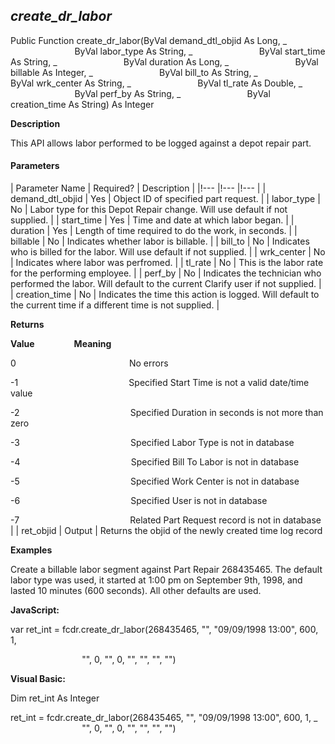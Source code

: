 _create_dr_labor_
-------------------

Public Function create_dr_labor(ByVal demand_dtl_objid As Long, _
                          ByVal labor_type As String, _
                          ByVal start_time As String, _
                          ByVal duration As Long, _
                          ByVal billable As Integer, _
                          ByVal bill_to As String, _
                          ByVal wrk_center As String, _
                          ByVal tl_rate As Double, _
                          ByVal perf_by As String, _
                          ByVal creation_time As String) As Integer

**Description**

This API allows labor performed to be logged against a depot repair part.

#### Parameters

| Parameter Name | Required? | Description |
|!--- |!--- |!--- |
| demand_dtl_objid | Yes | Object ID of specified part request. |
| labor_type | No | Labor type for this Depot Repair change. Will use default if not supplied. |
| start_time | Yes | Time and date at which labor began. |
| duration | Yes | Length of time required to do the work, in seconds. |
| billable | No | Indicates whether labor is billable. |
| bill_to | No | Indicates who is billed for the labor. Will use default if not supplied. |
| wrk_center | No | Indicates where labor was perfromed. |
| tl_rate | No | This is the labor rate for the performing employee. |
| perf_by | No | Indicates the technician who performed the labor. Will default to the current Clarify user if not supplied. |
| creation_time | No | Indicates the time this action is logged. Will default to the current time if a different time is not supplied. |

**Returns**

**Value**                **Meaning**

0                                              No errors

-1                                             Specified Start Time is not a valid date/time value

-2                                             Specified Duration in seconds is not more than zero

-3                                             Specified Labor Type is not in database

-4                                             Specified Bill To Labor is not in database

-5                                             Specified Work Center is not in database

-6                                             Specified User is not in database

-7                                             Related Part Request record is not in database |
| ret_objid | Output | Returns the objid of the newly created time log record

**Examples**

 Create a billable labor segment against Part Repair 268435465. The default labor type was used, it started at 1:00 pm on September 9th, 1998, and lasted 10 minutes (600 seconds). All other defaults are used.

**JavaScript:**

var ret_int = fcdr.create_dr_labor(268435465, "", "09/09/1998 13:00", 600, 1,

                             "", 0, "", 0, "", "", "", "")

**Visual Basic:**

Dim ret_int As Integer

ret_int = fcdr.create_dr_labor(268435465, "", "09/09/1998 13:00", 600, 1, _
                             "", 0, "", 0, "", "", "", "")